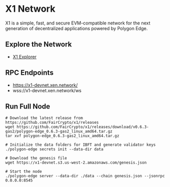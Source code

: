 # X1 Network

X1 is a simple, fast, and secure EVM-compatible network for the next generation of decentralized applications powered by Polygon Edge.

## Explore the Network

- [X1 Explorer](https://explorer.x1-devnet.xen.network/)

## RPC Endpoints

- https://x1-devnet.xen.network/
- wss://x1-devnet.xen.network/ws

## Run Full Node

```shell
# Download the latest release from https://github.com/FairCrypto/x1/releases
wget https://github.com/FairCrypto/x1/releases/download/v0.6.3-gas2/polygon-edge_0.6.3-gas2_linux_amd64.tar.gz
tar xvf polygon-edge_0.6.3-gas2_linux_amd64.tar.gz

# Initialize the data folders for IBFT and generate validator keys
./polygon-edge secrets init --data-dir data

# Download the genesis file
wget https://x1-devnet.s3.us-west-2.amazonaws.com/genesis.json

# Start the node
./polygon-edge server --data-dir ./data --chain genesis.json --jsonrpc 0.0.0.0:8545
```
